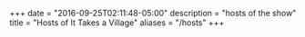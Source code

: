 +++
date = "2016-09-25T02:11:48-05:00"
description = "hosts of the show"
title = "Hosts of It Takes a Village"
aliases = "/hosts"
+++
